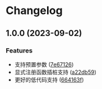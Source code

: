 # Changelog

## 1.0.0 (2023-09-02)


### Features

* 支持预置参数 ([7e67126](https://github.com/IdeaLeap/Pipline/commit/7e6712637a8faaa2f90249f447ba457456866381))
* 显式注册函数插桩支持 ([a22db59](https://github.com/IdeaLeap/Pipline/commit/a22db5963e7ddceac05680548838bcfece65357d))
* 更好的低代码支持 ([664163f](https://github.com/IdeaLeap/Pipline/commit/664163fc92ea29499cfbc5372c80dab4d038e1cd))
